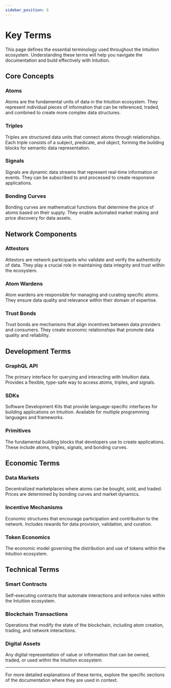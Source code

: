 ```yaml
---
sidebar_position: 6
---
```


# Key Terms

This page defines the essential terminology used throughout the Intuition ecosystem. Understanding these terms will help you navigate the documentation and build effectively with Intuition.

## Core Concepts

### Atoms
Atoms are the fundamental units of data in the Intuition ecosystem. They represent individual pieces of information that can be referenced, traded, and combined to create more complex data structures.

### Triples
Triples are structured data units that connect atoms through relationships. Each triple consists of a subject, predicate, and object, forming the building blocks for semantic data representation.

### Signals
Signals are dynamic data streams that represent real-time information or events. They can be subscribed to and processed to create responsive applications.

### Bonding Curves
Bonding curves are mathematical functions that determine the price of atoms based on their supply. They enable automated market making and price discovery for data assets.

## Network Components

### Attestors
Attestors are network participants who validate and verify the authenticity of data. They play a crucial role in maintaining data integrity and trust within the ecosystem.

### Atom Wardens
Atom wardens are responsible for managing and curating specific atoms. They ensure data quality and relevance within their domain of expertise.

### Trust Bonds
Trust bonds are mechanisms that align incentives between data providers and consumers. They create economic relationships that promote data quality and reliability.

## Development Terms

### GraphQL API
The primary interface for querying and interacting with Intuition data. Provides a flexible, type-safe way to access atoms, triples, and signals.

### SDKs
Software Development Kits that provide language-specific interfaces for building applications on Intuition. Available for multiple programming languages and frameworks.

### Primitives
The fundamental building blocks that developers use to create applications. These include atoms, triples, signals, and bonding curves.

## Economic Terms

### Data Markets
Decentralized marketplaces where atoms can be bought, sold, and traded. Prices are determined by bonding curves and market dynamics.

### Incentive Mechanisms
Economic structures that encourage participation and contribution to the network. Includes rewards for data provision, validation, and curation.

### Token Economics
The economic model governing the distribution and use of tokens within the Intuition ecosystem.

## Technical Terms

### Smart Contracts
Self-executing contracts that automate interactions and enforce rules within the Intuition ecosystem.

### Blockchain Transactions
Operations that modify the state of the blockchain, including atom creation, trading, and network interactions.

### Digital Assets
Any digital representation of value or information that can be owned, traded, or used within the Intuition ecosystem.

---

For more detailed explanations of these terms, explore the specific sections of the documentation where they are used in context. 